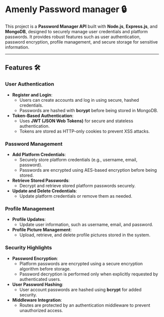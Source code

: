 # Amenly Password manager 🔒

This project is a **Password Manager API** built with **Node.js**, **Express.js**, and **MongoDB**, designed to securely manage user credentials and platform passwords. It provides robust features such as user authentication, password encryption, profile management, and secure storage for sensitive information.

---

## Features 🛠️

### User Authentication
- **Register and Login**:
  - Users can create accounts and log in using secure, hashed credentials.
  - Passwords are hashed with **bcrypt** before being stored in MongoDB.
- **Token-Based Authentication**:
  - Uses **JWT (JSON Web Tokens)** for secure and stateless authentication.
  - Tokens are stored as HTTP-only cookies to prevent XSS attacks.

### Password Management
- **Add Platform Credentials**:
  - Securely store platform credentials (e.g., username, email, password).
  - Passwords are encrypted using AES-based encryption before being stored.
- **Retrieve Stored Passwords**:
  - Decrypt and retrieve stored platform passwords securely.
- **Update and Delete Credentials**:
  - Update platform credentials or remove them as needed.

### Profile Management
- **Profile Updates**:
  - Update user information, such as username, email, and password.
- **Profile Picture Management**:
  - Upload, retrieve, and delete profile pictures stored in the system.

### Security Highlights
- **Password Encryption**:
  - Platform passwords are encrypted using a secure encryption algorithm before storage.
  - Password decryption is performed only when explicitly requested by authenticated users.
- **User Password Hashing**:
  - User account passwords are hashed using **bcrypt** for added security.
- **Middleware Integration**:
  - Routes are protected by an authentication middleware to prevent unauthorized access.
